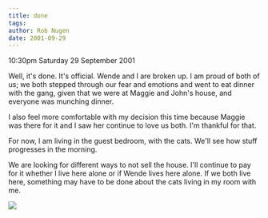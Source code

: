 ```yaml
---
title: done
tags: 
author: Rob Nugen
date: 2001-09-29
---
```


<p class=date>10:30pm Saturday 29 September 2001</p>

<p>Well, it's done.  It's official.  Wende and I are
broken up.  I am proud of both of us; we both stepped
through our fear and emotions and went to eat dinner
with the gang, given that we were at Maggie and John's
house, and everyone was munching dinner.</p>

<p>I also feel more comfortable with my decision this
time because Maggie was there for it and I saw her
continue to love us both.  I'm thankful for that.</p>

<p>For now, I am living in the guest bedroom, with the
cats.  We'll see how stuff progresses in the
morning.</p>

<p>We are looking for different ways to not sell the
house.  I'll continue to pay for it whether I live
here alone or if Wende lives here alone.  If we both
live here, something may have to be done about the
cats living in my room with me.</p>

<p><img src="/images/rob/wL-ROB.gif"/></p>

